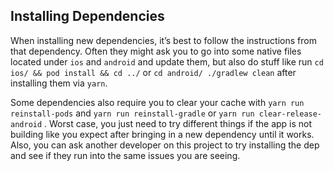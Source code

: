 ## Installing Dependencies

When installing new dependencies, it’s best to follow the instructions from that dependency. Often they might ask you to go into some native files located under `ios` and `android` and update them, but also do stuff like run `cd ios/ && pod install && cd ../` or `cd android/ ./gradlew clean` after installing them via `yarn`.

Some dependencies also require you to clear your cache with `yarn run reinstall-pods` and `yarn run reinstall-gradle` or `yarn run clear-release-android` . Worst case, you just need to try different things if the app is not building like you expect after bringing in a new dependency until it works. Also, you can ask another developer on this project to try installing the dep and see if they run into the same issues you are seeing.
